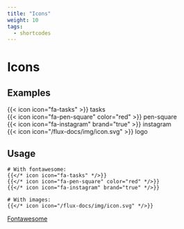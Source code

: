 ```yaml
---
title: "Icons"
weight: 10
tags:
  - shortcodes
---
```


# Icons

## Examples

{{< icon icon="fa-tasks" >}} tasks  
{{< icon icon="fa-pen-square" color="red" >}} pen-square  
{{< icon icon="fa-instagram" brand="true" >}} instagram  
{{< icon icon="/flux-docs/img/icon.svg" >}} logo  

## Usage

```
# With fontawesome:
{{</* icon icon="fa-tasks" */>}}
{{</* icon icon="fa-pen-square" color="red" */>}}
{{</* icon icon="fa-instagram" brand="true" */>}}

# With images:
{{</* icon icon="/flux-docs/img/icon.svg" */>}}
```

[Fontawesome](https://fontawesome.com/icons)
